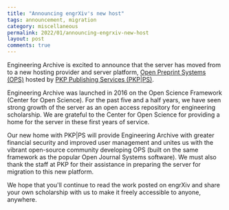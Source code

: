 ```yaml
---
title: "Announcing engrXiv's new host"
tags: announcement, migration
category: miscellaneous
permalink: 2022/01/announcing-engrxiv-new-host
layout: post
comments: true
---
```


Engineering Archive is excited to announce that the server has moved from to a new hosting provider and server platform, [Open Preprint Systems (OPS)](https://pkp.sfu.ca/ops/) hosted by [PKP Publishing Services (PKP&#124;PS)](https://pkpservices.sfu.ca/).

Engineering Archive was launched in 2016 on the Open Science Framework (Center for Open Science). For the past five and a half years, we have seen strong growth of the server as an open access repository for engineering scholarship. We are grateful to the Center for Open Science for providing a home for the server in these first years of service.

Our new home with PKP&#124;PS will provide Engineering Archive with greater financial security and improved user management and unites us with the vibrant open-source community developing OPS (built on the same framework as the popular Open Journal Systems software). We must also thank the staff at PKP for their assistance in preparing the server for migration to this new platform.

We hope that you'll continue to read the work posted on engrXiv and share your own scholarship with us to make it freely accessible to anyone, anywhere.
